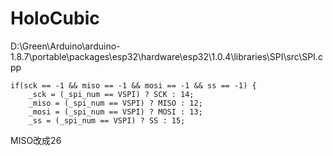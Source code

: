 # HoloCubic
D:\Green\Arduino\arduino-1.8.7\portable\packages\esp32\hardware\esp32\1.0.4\libraries\SPI\src\SPI.cpp



    if(sck == -1 && miso == -1 && mosi == -1 && ss == -1) {
        _sck = (_spi_num == VSPI) ? SCK : 14;
        _miso = (_spi_num == VSPI) ? MISO : 12;
        _mosi = (_spi_num == VSPI) ? MOSI : 13;
        _ss = (_spi_num == VSPI) ? SS : 15;
MISO改成26



